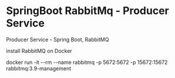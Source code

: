 # SpringBoot RabbitMq - Producer Service

Producer Service - Spring Boot, RabbitMQ

install RabbitMQ on Docker

docker run -it --rm --name rabbitmq -p 5672:5672 -p 15672:15672 rabbitmq:3.9-management
